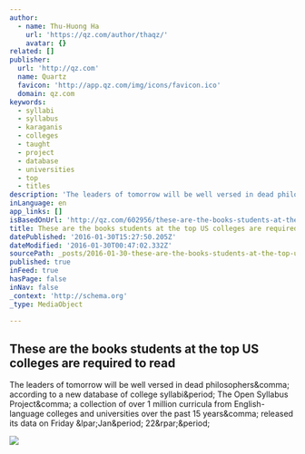 ```yaml
---
author:
  - name: Thu-Huong Ha
    url: 'https://qz.com/author/thaqz/'
    avatar: {}
related: []
publisher:
  url: 'http://qz.com'
  name: Quartz
  favicon: 'http://app.qz.com/img/icons/favicon.ico'
  domain: qz.com
keywords:
  - syllabi
  - syllabus
  - karaganis
  - colleges
  - taught
  - project
  - database
  - universities
  - top
  - titles
description: 'The leaders of tomorrow will be well versed in dead philosophers, according to a new database of college syllabi. The Open Syllabus Project, a collection of over 1 million curricula from English-language colleges and universities over the past 15 years, released its data on Friday (Jan. 22).'
inLanguage: en
app_links: []
isBasedOnUrl: 'http://qz.com/602956/these-are-the-books-students-at-the-top-us-colleges-are-required-to-read/?utm_content=bufferf5ed0&utm_medium=social&utm_source=facebook.com&utm_campaign=buffer'
title: These are the books students at the top US colleges are required to read
datePublished: '2016-01-30T15:27:50.205Z'
dateModified: '2016-01-30T00:47:02.332Z'
sourcePath: _posts/2016-01-30-these-are-the-books-students-at-the-top-us-colleges-are-requ.md
published: true
inFeed: true
hasPage: false
inNav: false
_context: 'http://schema.org'
_type: MediaObject

---
```

<article style=""><h1>These are the books students at the top US colleges are required to read</h1><p>The leaders of tomorrow will be well versed in dead philosophers&amp;comma; according to a new database of college syllabi&amp;period; The Open Syllabus Project&amp;comma; a collection of over 1 million curricula from English-language colleges and universities over the past 15 years&amp;comma; released its data on Friday &amp;lpar;Jan&amp;period; 22&amp;rpar;&amp;period;</p><img src="https://i1.wp.com/qzprod.files.wordpress.com/2016/01/2910898464_625bc88a3f_o-e1453829544500.jpg?fit=440%2C330&amp;quality=80&amp;strip=all" /></article>